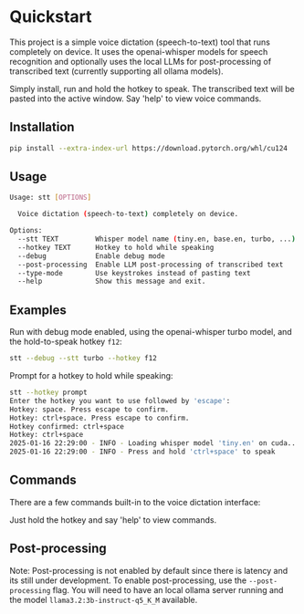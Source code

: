 # Quickstart

This project is a simple voice dictation (speech-to-text) tool that runs completely on device. It uses the openai-whisper models for speech recognition and optionally uses the local LLMs for post-processing of transcribed text (currently supporting all ollama models).

Simply install, run and hold the hotkey to speak. The transcribed text will be pasted into the active window. Say 'help' to view voice commands.

## Installation

```sh
pip install --extra-index-url https://download.pytorch.org/whl/cu124
```

## Usage

```sh
Usage: stt [OPTIONS]

  Voice dictation (speech-to-text) completely on device.

Options:
  --stt TEXT         Whisper model name (tiny.en, base.en, turbo, ...)
  --hotkey TEXT      Hotkey to hold while speaking
  --debug            Enable debug mode
  --post-processing  Enable LLM post-processing of transcribed text
  --type-mode        Use keystrokes instead of pasting text
  --help             Show this message and exit.
```

## Examples

Run with debug mode enabled, using the openai-whisper turbo model, and the hold-to-speak hotkey `f12`:
```sh
stt --debug --stt turbo --hotkey f12
```

Prompt for a hotkey to hold while speaking:

```sh
stt --hotkey prompt
Enter the hotkey you want to use followed by 'escape':
Hotkey: space. Press escape to confirm.
Hotkey: ctrl+space. Press escape to confirm.
Hotkey confirmed: ctrl+space
Hotkey: ctrl+space
2025-01-16 22:29:00 - INFO - Loading whisper model 'tiny.en' on cuda...
2025-01-16 22:29:00 - INFO - Press and hold 'ctrl+space' to speak
```

## Commands

There are a few commands built-in to the voice dictation interface:

Just hold the hotkey and say 'help' to view commands.

## Post-processing

Note: Post-processing is not enabled by default since there is latency and its still under development. To enable post-processing, use the `--post-processing` flag. You will need to have an local ollama server running and the model `llama3.2:3b-instruct-q5_K_M` available. 